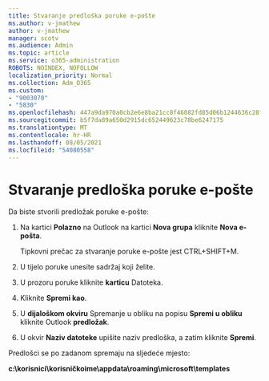 ```yaml
---
title: Stvaranje predloška poruke e-pošte
ms.author: v-jmathew
author: v-jmathew
manager: scotv
ms.audience: Admin
ms.topic: article
ms.service: o365-administration
ROBOTS: NOINDEX, NOFOLLOW
localization_priority: Normal
ms.collection: Adm_O365
ms.custom:
- "9003070"
- "5830"
ms.openlocfilehash: 447a9da970a0cb2e6e8ba21cc8f46082fd85d06b1244636c28fdebc2d911531d
ms.sourcegitcommit: b5f7da89a650d2915dc652449623c78be6247175
ms.translationtype: MT
ms.contentlocale: hr-HR
ms.lasthandoff: 08/05/2021
ms.locfileid: "54080558"
---
```

# <a name="create-an-email-message-template"></a>Stvaranje predloška poruke e-pošte

Da biste stvorili predložak poruke e-pošte:

1. Na kartici **Polazno** na Outlook na kartici **Nova grupa** kliknite **Nova e-pošta**.

    Tipkovni prečac za stvaranje poruke e-pošte jest CTRL+SHIFT+M.

2. U tijelo poruke unesite sadržaj koji želite.
3. U prozoru poruke kliknite **karticu** Datoteka.
4. Kliknite **Spremi kao**.
5. U **dijaloškom okviru** Spremanje u obliku na popisu **Spremi u obliku** kliknite Outlook **predložak**.
6. U okvir **Naziv datoteke** upišite naziv predloška, a zatim kliknite **Spremi**.

Predlošci se po zadanom spremaju na sljedeće mjesto:

**c:\korisnici\korisničkoime\appdata\roaming\microsoft\templates**
